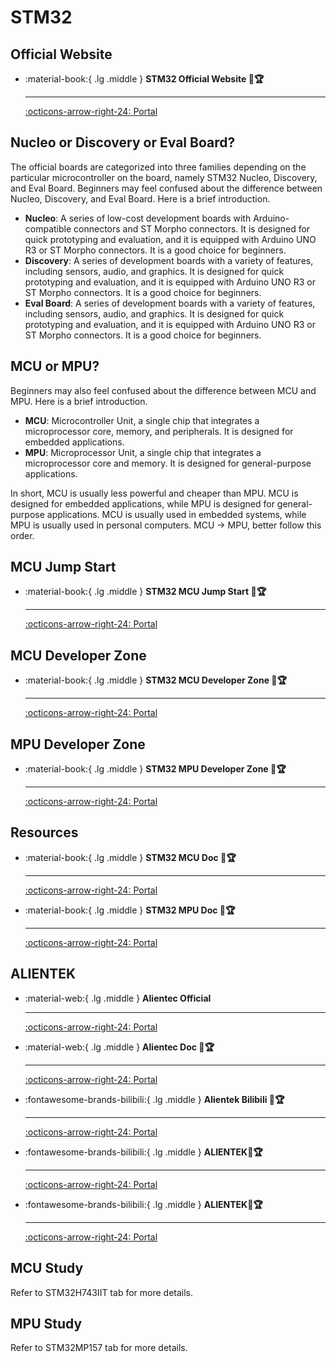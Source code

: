 # STM32

## Official Website

<div class="grid cards" markdown>

-   :material-book:{ .lg .middle } __STM32 Official Website 🎯🏆__

    ---

    [:octicons-arrow-right-24: <a href="https://www.st.com/content/st_com/en.html" target="_blank"> Portal </a>](#)

</div>

## Nucleo or Discovery or Eval Board?
The official boards are categorized into three families depending on the particular microcontroller on the board, namely STM32 Nucleo, Discovery, and Eval Board. Beginners may feel confused about the difference between Nucleo, Discovery, and Eval Board. Here is a brief introduction.

-  **Nucleo**: A series of low-cost development boards with Arduino-compatible connectors and ST Morpho connectors. It is designed for quick prototyping and evaluation, and it is equipped with Arduino UNO R3 or ST Morpho connectors. It is a good choice for beginners.
-  **Discovery**: A series of development boards with a variety of features, including sensors, audio, and graphics. It is designed for quick prototyping and evaluation, and it is equipped with Arduino UNO R3 or ST Morpho connectors. It is a good choice for beginners.
-  **Eval Board**: A series of development boards with a variety of features, including sensors, audio, and graphics. It is designed for quick prototyping and evaluation, and it is equipped with Arduino UNO R3 or ST Morpho connectors. It is a good choice for beginners.

## MCU or MPU?

Beginners may also feel confused about the difference between MCU and MPU. Here is a brief introduction.

-  **MCU**: Microcontroller Unit, a single chip that integrates a microprocessor core, memory, and peripherals. It is designed for embedded applications.
-  **MPU**: Microprocessor Unit, a single chip that integrates a microprocessor core and memory. It is designed for general-purpose applications.

In short, MCU is usually less powerful and cheaper than MPU. MCU is designed for embedded applications, while MPU is designed for general-purpose applications. MCU is usually used in embedded systems, while MPU is usually used in personal computers. MCU -> MPU, better follow this order.

## MCU Jump Start

<div class="grid cards" markdown>

-   :material-book:{ .lg .middle } __STM32 MCU Jump Start 🎯🏆__

    ---

    [:octicons-arrow-right-24: <a href="https://www.st.com/content/st_com/zh/stm32-mcu-developer-zone/start-a-project-with-an-mcu.html" target="_blank"> Portal </a>](#)

</div>

## MCU Developer Zone

<div class="grid cards" markdown>

-   :material-book:{ .lg .middle } __STM32 MCU Developer Zone 🎯🏆__

    ---

    [:octicons-arrow-right-24: <a href="https://www.st.com/content/st_com/zh/stm32-mcu-developer-zone.html" target="_blank"> Portal </a>](#)

</div>

## MPU Developer Zone

<div class="grid cards" markdown>

-   :material-book:{ .lg .middle } __STM32 MPU Developer Zone 🎯🏆__

    ---

    [:octicons-arrow-right-24: <a href="https://www.st.com/content/st_com/zh/stm32-mpu-developer-zone.html" target="_blank"> Portal </a>](#)

</div>

## Resources

<div class="grid cards" markdown>

-   :material-book:{ .lg .middle } __STM32 MCU Doc 🎯🏆__

    ---

    [:octicons-arrow-right-24: <a href="https://www.st.com/content/st_com/en/stm32-mcu-developer-zone/developer-resources.html" target="_blank"> Portal </a>](#)

-   :material-book:{ .lg .middle } __STM32 MPU Doc 🎯🏆__

    ---

    [:octicons-arrow-right-24: <a href="https://www.st.com/content/st_com/en/stm32-mpu-developer-zone/developer-resources.html" target="_blank"> Portal </a>](#)

</div>

## ALIENTEK

<div class="grid cards" markdown>

-  :material-web:{ .lg .middle } __Alientec Official__

    ---

    [:octicons-arrow-right-24: <a href="http://www.alientek.com/" target="_blank"> Portal </a>](#)

-  :material-web:{ .lg .middle } __Alientec Doc 🎯🏆__

    ---

    [:octicons-arrow-right-24: <a href="http://www.openedv.com/docs/" target="_blank"> Portal </a>](#)

-  :fontawesome-brands-bilibili:{ .lg .middle } __Alientek Bilibili 🎯🏆__

    ---

    [:octicons-arrow-right-24: <a href="https://space.bilibili.com/394620890/channel/series" target="_blank"> Portal </a>](#)

-   :fontawesome-brands-bilibili:{ .lg .middle } __ALIENTEK🎯🏆__

    ---

    [:octicons-arrow-right-24: <a href="https://www.yuanzige.com/course/detail/80586" target="_blank"> Portal </a>](#)

-   :fontawesome-brands-bilibili:{ .lg .middle } __ALIENTEK🎯🏆__

    ---

    [:octicons-arrow-right-24: <a href="https://www.bilibili.com/video/BV1bv4y1R7dp/?spm_id_from=333.999.0.0&vd_source=5a427660f0337fedc22d4803661d493f" target="_blank"> Portal </a>](#)

</div>

## MCU Study

Refer to STM32H743IIT tab for more details.

## MPU Study

Refer to STM32MP157 tab for more details.